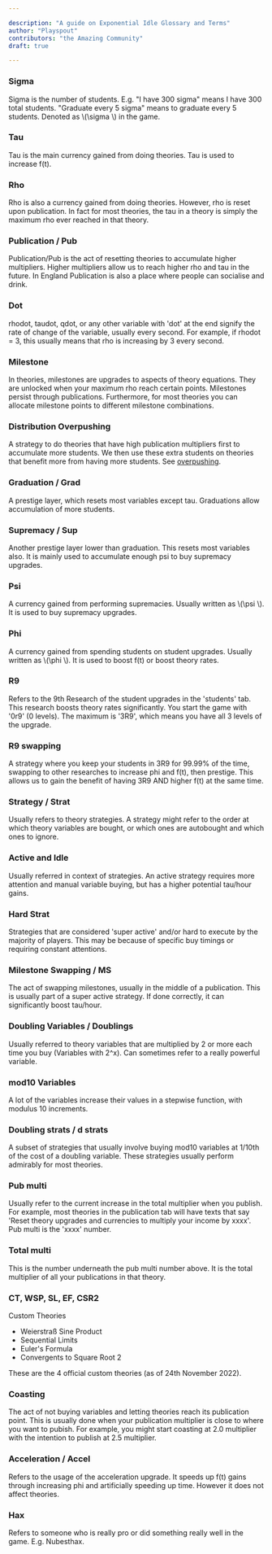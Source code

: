 ```yaml
---

description: "A guide on Exponential Idle Glossary and Terms"
author: "Playspout"
contributors: "the Amazing Community"
draft: true

---
```


### Sigma

Sigma is the number of students. E.g. "I have 300 sigma" means I have 300 total students. "Graduate every 5 sigma" means to graduate every 5 students. Denoted as \\(\sigma \\) in the game.

### Tau

Tau is the main currency gained from doing theories. Tau is used to increase f(t).

### Rho

Rho is also a currency gained from doing theories. However, rho is reset upon publication. In fact for most theories, the tau in a theory is simply the maximum rho ever reached in that theory.

### Publication / Pub

Publication/Pub is the act of resetting theories to accumulate higher multipliers. Higher multipliers allow us to reach higher rho and tau in the future. In England Publication is also a place where people can socialise and drink.

### Dot

rhodot, taudot, qdot, or any other variable with 'dot' at the end signify the rate of change of the variable, usually every second. For example, if rhodot = 3, this usually means that rho is increasing by 3 every second. 

### Milestone

In theories, milestones are upgrades to aspects of theory equations. They are unlocked when your maximum rho reach certain points. Milestones persist through publications. Furthermore, for most theories you can allocate milestone points to different milestone combinations. 

### Distribution Overpushing

A strategy to do theories that have high publication multipliers first to accumulate more students. We then use these extra students on theories that benefit more from having more students. See [overpushing](/guides/advanced-concepts/distribution-overpushing).

### Graduation / Grad

A prestige layer, which resets most variables except tau. Graduations allow accumulation of more students. 

### Supremacy / Sup

Another prestige layer lower than graduation. This resets most variables also. It is mainly used to accumulate enough psi to buy supremacy upgrades.

### Psi

A currency gained from performing supremacies. Usually written as \\(\psi \\). It is used to buy supremacy upgrades.

### Phi

A currency gained from spending students on student upgrades. Usually written as \\(\phi \\). It is used to boost f(t) or boost theory rates.

### R9

Refers to the 9th Research of the student upgrades in the 'students' tab. This research boosts theory rates significantly. You start the game with '0r9' (0 levels). The maximum is '3R9', which means you have all 3 levels of the upgrade.

### R9 swapping

A strategy where you keep your students in 3R9 for 99.99% of the time, swapping to other researches to increase phi and f(t), then prestige. This allows us to gain the benefit of having 3R9 AND higher f(t) at the same time. 

### Strategy / Strat

Usually refers to theory strategies. A strategy might refer to the order at which theory variables are bought, or which ones are autobought and which ones to ignore. 

### Active and Idle

Usually referred in context of strategies. An active strategy requires more attention and manual variable buying, but has a higher potential tau/hour gains. 

### Hard Strat

Strategies that are considered 'super active' and/or hard to execute by the majority of players. This may be because of specific buy timings or requiring constant attentions. 

### Milestone Swapping / MS

The act of swapping milestones, usually in the middle of a publication. This is usually part of a super active strategy. If done correctly, it can significantly boost tau/hour. 

### Doubling Variables / Doublings

Usually referred to theory variables that are multiplied by 2 or more each time you buy (Variables with 2^x). Can sometimes refer to a really powerful variable. 

### mod10 Variables

A lot of the variables increase their values in a stepwise function, with modulus 10 increments. 

### Doubling strats / d strats

A subset of strategies that usually involve buying mod10 variables at 1/10th of the cost of a doubling variable. These strategies usually perform admirably for most theories. 

### Pub multi

Usually refer to the current increase in the total multiplier when you publish. For example, most theories in the publication tab will have texts that say 'Reset theory upgrades and currencies to multiply your income by xxxx'. Pub multi is the 'xxxx' number.

### Total multi

This is the number underneath the pub multi number above. It is the total multiplier of all your publications in that theory. 

### CT, WSP, SL, EF, CSR2

Custom Theories
 - Weierstraß Sine Product
 - Sequential Limits
 - Euler's Formula
 - Convergents to Square Root 2

These are the 4 official custom theories (as of 24th November 2022).

### Coasting

The act of not buying variables and letting theories reach its publication point. This is usually done when your publication multiplier is close to where you want to pubish. For example, you might start coasting at 2.0 multiplier with the intention to publish at 2.5 multiplier. 

### Acceleration / Accel

Refers to the usage of the acceleration upgrade. It speeds up f(t) gains through increasing phi and artificially speeding up time. However it does not affect theories. 


### Hax

Refers to someone who is really pro or did something really well in the game. E.g. Nubesthax.


